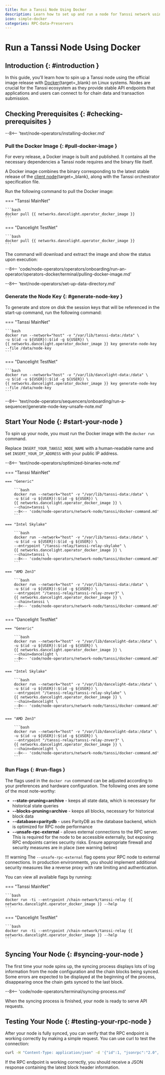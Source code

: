 ```yaml
---
title: Run a Tanssi Node Using Docker
description: Learn how to set up and run a node for Tanssi network using Docker to provide API endpoints for applications and users.
icon: simple-docker
categories: RPC-Data-Preservers
---
```


# Run a Tanssi Node Using Docker

## Introduction {: #introduction }

In this guide, you'll learn how to spin up a Tanssi node using the official image release with [Docker](https://www.docker.com){target=\_blank} on Linux systems. Nodes are crucial for the Tanssi ecosystem as they provide stable API endpoints that applications and users can connect to for chain data and transaction submission.

## Checking Prerequisites {: #checking-prerequisites }

--8<-- 'text/node-operators/installing-docker.md'

### Pull the Docker Image {: #pull-docker-image }

For every release, a Docker image is built and published. It contains all the necessary dependencies a Tanssi node requires and the binary file itself.

A Docker image combines the binary corresponding to the latest stable release of the [client node](/learn/framework/architecture/#architecture){target=\_blank}, along with the Tanssi orchestrator specification file.

Run the following command to pull the Docker image:

=== "Tanssi MainNet"

    ```bash
    docker pull {{ networks.dancelight.operator_docker_image }}
    ```
    
=== "Dancelight TestNet"
    
    ```bash
    docker pull {{ networks.dancelight.operator_docker_image }}
    ```

The command will download and extract the image and show the status upon execution:

--8<-- 'code/node-operators/operators/onboarding/run-an-operator/operators-docker/terminal/pulling-docker-image.md'

--8<-- 'text/node-operators/set-up-data-directory.md'

### Generate the Node Key {: #generate-node-key }

To generate and store on disk the session keys that will be referenced in the start-up command, run the following command:

=== "Tanssi MainNet"

    ```bash
    docker run --network="host" -v "/var/lib/tanssi-data:/data" \
    -u $(id -u ${USER}):$(id -g ${USER}) \
    {{ networks.dancelight.operator_docker_image }} key generate-node-key --file /data/node-key
    ```

=== "Dancelight TestNet"

    ```bash
    docker run --network="host" -v "/var/lib/dancelight-data:/data" \
    -u $(id -u ${USER}):$(id -g ${USER}) \
    {{ networks.dancelight.operator_docker_image }} key generate-node-key --file /data/node-key
    ```

--8<-- 'text/node-operators/sequencers/onboarding/run-a-sequencer/generate-node-key-unsafe-note.md'

## Start Your Node {: #start-your-node }

To spin up your node, you must run the Docker image with the `docker run` command.

Replace `INSERT_YOUR_TANSSI_NODE_NAME` with a human-readable name and set `INSERT_YOUR_IP_ADDRESS` with your public IP address.

--8<-- 'text/node-operators/optimized-binaries-note.md'

=== "Tanssi MainNet"

    === "Generic"

        ```bash
        docker run --network="host" -v "/var/lib/tanssi-data:/data" \
        -u $(id -u ${USER}):$(id -g ${USER}) \
        {{ networks.dancelight.operator_docker_image }} \
        --chain=tanssi \
        --8<-- 'code/node-operators/network-node/tanssi/docker-command.md'
        ```

    === "Intel Skylake"

        ```bash
        docker run --network="host" -v "/var/lib/tanssi-data:/data" \
        -u $(id -u ${USER}):$(id -g ${USER}) \
        --entrypoint "/tanssi-relay/tanssi-relay-skylake" \
        {{ networks.dancelight.operator_docker_image }} \
        --chain=tanssi \
        --8<-- 'code/node-operators/network-node/tanssi/docker-command.md'
        ```

    === "AMD Zen3"

        ```bash
        docker run --network="host" -v "/var/lib/tanssi-data:/data" \
        -u $(id -u ${USER}):$(id -g ${USER}) \
        --entrypoint "/tanssi-relay/tanssi-relay-znver3" \
        {{ networks.dancelight.operator_docker_image }} \
        --chain=tanssi \
        --8<-- 'code/node-operators/network-node/tanssi/docker-command.md'
        ```

=== "Dancelight TestNet"

    === "Generic"

        ```bash
        docker run --network="host" -v "/var/lib/dancelight-data:/data" \
        -u $(id -u ${USER}):$(id -g ${USER}) \
        {{ networks.dancelight.operator_docker_image }} \
        --chain=dancelight \
        --8<-- 'code/node-operators/network-node/tanssi/docker-command.md'
        ```

    === "Intel Skylake"

        ```bash
        docker run --network="host" -v "/var/lib/dancelight-data:/data" \
        -u $(id -u ${USER}):$(id -g ${USER}) \
        --entrypoint "/tanssi-relay/tanssi-relay-skylake" \
        {{ networks.dancelight.operator_docker_image }} \
        --chain=dancelight \
        --8<-- 'code/node-operators/network-node/tanssi/docker-command.md'
        ```

    === "AMD Zen3"

        ```bash
        docker run --network="host" -v "/var/lib/dancelight-data:/data" \
        -u $(id -u ${USER}):$(id -g ${USER}) \
        --entrypoint "/tanssi-relay/tanssi-relay-znver3" \
        {{ networks.dancelight.operator_docker_image }} \
        --chain=dancelight \
        --8<-- 'code/node-operators/network-node/tanssi/docker-command.md'
        ```

### Run Flags {: #run-flags }

The flags used in the `docker run` command can be adjusted according to your preferences and hardware configuration. The following ones are some of the most note-worthy:

- **--state-pruning=archive** - keeps all state data, which is necessary for historical state queries
- **--blocks-pruning=archive** - keeps all blocks, necessary for historical block data
- **--database=paritydb** - uses ParityDB as the database backend, which is optimized for RPC node performance
- **--unsafe-rpc-external** - allows external connections to the RPC server. This is required for the node to be accessible externally, but exposing RPC endpoints carries security risks. Ensure appropriate firewall and security measures are in place (see warning below)

!!! warning
    The `--unsafe-rpc-external` flag opens your RPC node to external connections. In production environments, you should implement additional security measures like a reverse proxy with rate limiting and authentication.

You can view all available flags by running:

=== "Tanssi MainNet"

    ```bash
    docker run -ti --entrypoint /chain-network/tanssi-relay {{ networks.dancelight.operator_docker_image }} --help
    ```
    
=== "Dancelight TestNet"
    
    ```bash
    docker run -ti --entrypoint /chain-network/tanssi-relay {{ networks.dancelight.operator_docker_image }} --help
    ```

## Syncing Your Node {: #syncing-your-node }

The first time your node spins up, the syncing process displays lots of log information from the node configuration and the chain blocks being synced. Some errors are expected to be displayed at the beginning of the process, disappearing once the chain gets synced to the last block.

--8<-- 'code/node-operators/terminal/syncing-process.md'

When the syncing process is finished, your node is ready to serve API requests.

## Testing Your Node {: #testing-your-rpc-node }

After your node is fully synced, you can verify that the RPC endpoint is working correctly by making a simple request. You can use curl to test the connection:

```bash
curl -H "Content-Type: application/json" -d '{"id":1, "jsonrpc":"2.0", "method":"chain_getHeader", "params":[]}' http://localhost:9944
```

If the RPC endpoint is working correctly, you should receive a JSON response containing the latest block header information.
